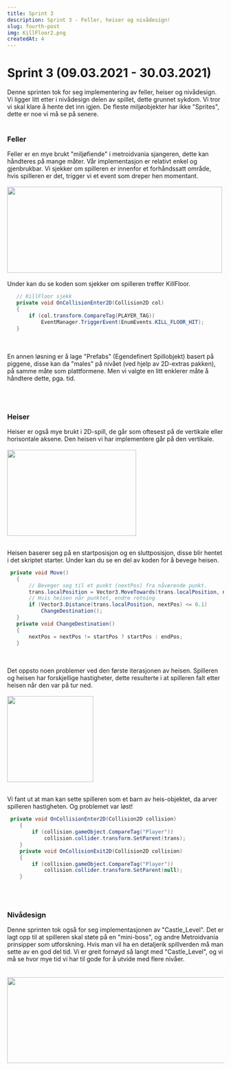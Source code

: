 ```yaml
---
title: Sprint 3
description: Sprint 3 - Feller, heiser og nivådesign!
slug: fourth-post
img: KillFloor2.png
createdAt: 4
---
```

# Sprint 3  (09.03.2021 - 30.03.2021)
Denne sprinten tok for seg implementering av feller, heiser og nivådesign. Vi ligger litt etter i nivådesign delen av spillet, 
dette grunnet sykdom. Vi tror vi skal klare å hente det inn igjen.
De fleste miljøobjekter har ikke "Sprites", dette er noe vi må se på senere. 
<br><br/>

### Feller
Feller er en mye brukt "miljøfiende" i metroidvania sjangeren, dette kan håndteres på mange måter. Vår implementasjon er relativt enkel og gjenbrukbar.
Vi sjekker om spilleren er innenfor et forhåndssatt område, hvis spilleren er det, trigger vi et event som dreper
hen momentant.
<br><br/>
<img src="https://i.imgur.com/g5ycQPT.gif" width="500" height="200" />
<br><br/>
Under kan du se koden som sjekker om spilleren treffer KillFloor.
 ``` csharp
    // KillFloor sjekk
    private void OnCollisionEnter2D(Collision2D col)
    {
        if (col.transform.CompareTag(PLAYER_TAG))
            EventManager.TriggerEvent(EnumEvents.KILL_FLOOR_HIT);
    }
 ```
<br></br>
En annen løsning er å lage "Prefabs" (Egendefinert Spillobjekt) basert på piggene, disse kan da "males" på
nivået (ved hjelp av 2D-extras pakken), på samme måte som plattformene. Men vi valgte en litt enklerer måte å håndtere dette, pga. tid.

<br><br/>
### Heiser
Heiser er også mye brukt i 2D-spill, de går som oftesest på de vertikale eller horisontale aksene. Den heisen vi har implementere går på den
vertikale.
<br><br/>
<img src="https://i.imgur.com/Qa98tif.gif" width="300" height="200" />
<br><br/>

Heisen baserer seg på en startposisjon og en sluttposisjon, disse blir hentet i det skriptet starter. Under kan du se en del av 
koden for å bevege heisen.
 ``` csharp
  private void Move()
    {
        // Beveger seg til et punkt (nextPos) fra nåværende punkt.
        trans.localPosition = Vector3.MoveTowards(trans.localPosition, nextPos, speed * Time.deltaTime);
        // Hvis heisen når punktet, endre retning
        if (Vector3.Distance(trans.localPosition, nextPos) <= 0.1)
            ChangeDestination(); 
    }
    private void ChangeDestination()
    {
        nextPos = nextPos != startPos ? startPos : endPos;
    }
 ```
<br><br/>
Det oppsto noen problemer ved den første iterasjonen av heisen. Spilleren og heisen har forskjellige hastigheter, dette resulterte i at
spilleren falt etter heisen når den var på tur ned.
<br><br/>
<img src="https://i.imgur.com/obqO64T.gif" width="200" height="200" />
<br><br/>

Vi fant ut at man kan sette spilleren som et barn av heis-objektet, da arver
spilleren hastigheten. Og problemet var løst!
 ``` csharp
  private void OnCollisionEnter2D(Collision2D collision)
     {
         if (collision.gameObject.CompareTag("Player"))
             collision.collider.transform.SetParent(trans);
     }
     private void OnCollisionExit2D(Collision2D collision)
     {
         if (collision.gameObject.CompareTag("Player"))
             collision.collider.transform.SetParent(null); 
     }
 ```

<br><br/>
### Nivådesign
Denne sprinten tok også for seg implementasjonen av "Castle_Level". Det er lagt opp til at spilleren skal støte på en "mini-boss", og andre
Metroidvania prinsipper som utforskning. 
Hvis man vil ha en detaljerik spillverden må man sette av en god del tid. Vi er greit fornøyd så langt med "Castle_Level", og vi må 
se hvor mye tid vi har til gode for å utvide med flere nivåer.  
<br><br/>
<img src="https://i.imgur.com/pOVfXGA.png" width="720" height="200" />
<br><br/>








